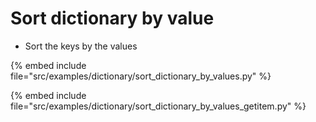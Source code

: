 # Sort dictionary by value


* Sort the keys by the values

{% embed include file="src/examples/dictionary/sort_dictionary_by_values.py" %}

{% embed include file="src/examples/dictionary/sort_dictionary_by_values_getitem.py" %}


